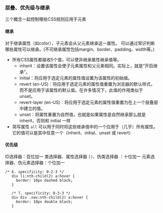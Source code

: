 ### 层叠、优先级与继承
  三个概念一起控制哪些CSS规则应用于元素
  
#### 继承
  对于继承属性（如color），子元素会从父元素继承这一属性。
  可以通过常识判断哪些属性可以继承。(不可继承属性包括margin、border、padding、width等。)

  * 所有CSS属性都接收5个值，可以使非继承属性继承值等。
    * inherit：设置该属性会使子元素属性和父元素相同。实际上，就是“开启继承”。
    * initial：将应用于选定元素的属性值设置为该属性的初始值。
    * revert (en-US)：将应用于选定元素的属性值重置为浏览器的默认样式，而不是应用于该属性的默认值。在许多情况下，此值的作用类似于 unset。
    * revert-layer (en-US)：将应用于选定元素的属性值重置为在上一个层叠层中建立的值。
    * unset：将属性重置为自然值，也就是如果属性是自然继承那么就是 inherit，否则和 initial 一样
  * 简写属性 `all` 可以用于同时将这些继承值中的一个应用于（几乎）所有属性。它的值可以是其中任意一个（inherit、initial、unset 或 revert）

#### 优先级
  ID选择器：百位加一
  类选择器、属性选择器 `[]`、伪类选择器 ：十位加一
  元素选择器、伪元素选择器：个位加一
  ```
  /* 6. specificity: 0-2-3 */
     div li:nth-child(2) a:hover {
       border: 10px dashed black;
     }     

     /* 7. specificity: 0-3-3 */
     div div .nav:nth-child(2) a:hover {
       border: 10px double black;
     }
  ```